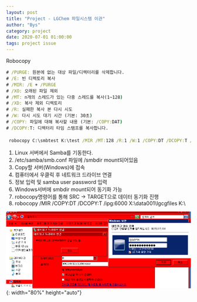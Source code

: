 ```yaml
---
layout: post
title: "Project - LGChem 파일시스템 이관"
author: "Bys"
category: project
date: 2020-07-01 01:00:00
tags: project issue
---
```


Robocopy 

```cmd
# /PURGE: 원본에 없는 대상 파일/디렉터리를 삭제합니다. 
# /E: 빈 디렉토리 복사 
# /MIR: /E + /PURGE 
# /XO: 오래된 파일 제외 
# /MT: n개의 스레드가 있는 다중 스레드를 복사(1~128) 
# /XD: 복사 제외 디렉토리 
# /R: 실패한 복사 본 다시 시도 
# /W: 다시 시도 대기 시간 (기본: 30초) 
# /COPY: 파일에 대해 복사할 내용 (기본: /COPY:DAT) 
# /DCOPY:T: 디렉터리 타임 스탬프를 복사합니다. 

 robocopy C:\smbtest K:\test /MIR /MT:128 /R:1 /W:1 /COPY:DT /DCOPY:T /XO /LOG:"K:\test\roboCopy.log" 
 ```
 
1. Linux 서버에서 Samba를 기동한다. 
2. /etc/samba/smb.conf 파일에 /smbdir mount되어있음 
3. Copy할 서버(Windows)에 접속 
4. 컴퓨터에서 우클릭 후 네트워크 드라이브 연결 
5. 정보 입력 및 samba user password 입력 
6. Windows서버에 smbdir mount되어 동기화 가능 
7. robocopy명령어를 통해 SRC -> TARGET으로 데이터 동기화 진행 
8. robocopy /MIR /COPY:DT /DCOPY:T /ipg:6000 X:\data001\lgcgfiles K:\ 


![lgchem02](/assets/it/project/lgchem/lgchem02.png){: width="80%" height="auto"}  